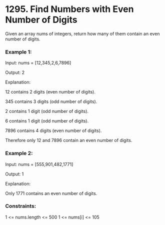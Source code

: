 # 1295. Find Numbers with Even Number of Digits

Given an array nums of integers, return how many of them contain an even number of digits.

 

### Example 1:

<p>Input: nums = [12,345,2,6,7896]</p>
<p>Output: 2</p>
<p>Explanation: </p>
<p>12 contains 2 digits (even number of digits). </p>
<p>345 contains 3 digits (odd number of digits). </p>
<p>2 contains 1 digit (odd number of digits). </p>
<p>6 contains 1 digit (odd number of digits). </p>
<p>7896 contains 4 digits (even number of digits). </p>
<p>Therefore only 12 and 7896 contain an even number of digits. </p>


### Example 2:

<p>Input: nums = [555,901,482,1771]</p>
<p>Output: 1 </p>
<p>Explanation: </p>
<p>Only 1771 contains an even number of digits.</p>
 

### Constraints:

1 <= nums.length <= 500
1 <= nums[i] <= 105
